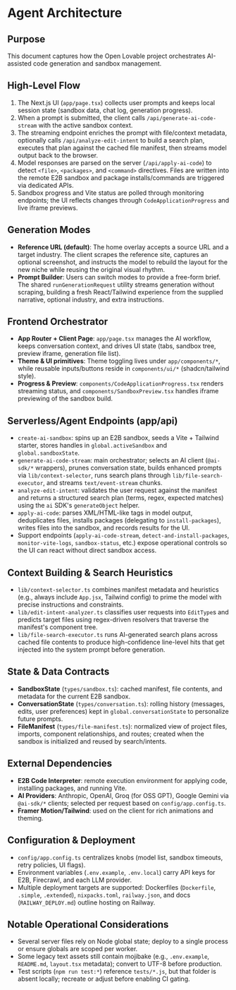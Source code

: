 # Agent Architecture

## Purpose
This document captures how the Open Lovable project orchestrates AI-assisted code generation and sandbox management.

## High-Level Flow
1. The Next.js UI (`app/page.tsx`) collects user prompts and keeps local session state (sandbox data, chat log, generation progress).
2. When a prompt is submitted, the client calls `/api/generate-ai-code-stream` with the active sandbox context.
3. The streaming endpoint enriches the prompt with file/context metadata, optionally calls `/api/analyze-edit-intent` to build a search plan, executes that plan against the cached file manifest, then streams model output back to the browser.
4. Model responses are parsed on the server (`/api/apply-ai-code`) to detect `<file>`, `<packages>`, and `<command>` directives. Files are written into the remote E2B sandbox and package installs/commands are triggered via dedicated APIs.
5. Sandbox progress and Vite status are polled through monitoring endpoints; the UI reflects changes through `CodeApplicationProgress` and live iframe previews.

## Generation Modes
- **Reference URL (default)**: The home overlay accepts a source URL and a target industry. The client scrapes the reference site, captures an optional screenshot, and instructs the model to rebuild the layout for the new niche while reusing the original visual rhythm.
- **Prompt Builder**: Users can switch modes to provide a free-form brief. The shared `runGenerationRequest` utility streams generation without scraping, building a fresh React/Tailwind experience from the supplied narrative, optional industry, and extra instructions.

## Frontend Orchestrator
- **App Router + Client Page**: `app/page.tsx` manages the AI workflow, keeps conversation context, and drives UI state (tabs, sandbox tree, preview iframe, generation file list).
- **Theme & UI primitives**: Theme toggling lives under `app/components/*`, while reusable inputs/buttons reside in `components/ui/*` (shadcn/tailwind style).
- **Progress & Preview**: `components/CodeApplicationProgress.tsx` renders streaming status, and `components/SandboxPreview.tsx` handles iframe previewing of the sandbox build.

## Serverless/Agent Endpoints (app/api)
- `create-ai-sandbox`: spins up an E2B sandbox, seeds a Vite + Tailwind starter, stores handles in `global.activeSandbox` and `global.sandboxState`.
- `generate-ai-code-stream`: main orchestrator; selects an AI client (`@ai-sdk/*` wrappers), prunes conversation state, builds enhanced prompts via `lib/context-selector`, runs search plans through `lib/file-search-executor`, and streams `text/event-stream` chunks.
- `analyze-edit-intent`: validates the user request against the manifest and returns a structured search plan (terms, regex, expected matches) using the `ai` SDK's `generateObject` helper.
- `apply-ai-code`: parses XML/HTML-like tags in model output, deduplicates files, installs packages (delegating to `install-packages`), writes files into the sandbox, and records results for the UI.
- Support endpoints (`apply-ai-code-stream`, `detect-and-install-packages`, `monitor-vite-logs`, `sandbox-status`, etc.) expose operational controls so the UI can react without direct sandbox access.

## Context Building & Search Heuristics
- `lib/context-selector.ts` combines manifest metadata and heuristics (e.g., always include `App.jsx`, Tailwind config) to prime the model with precise instructions and constraints.
- `lib/edit-intent-analyzer.ts` classifies user requests into `EditType`s and predicts target files using regex-driven resolvers that traverse the manifest's component tree.
- `lib/file-search-executor.ts` runs AI-generated search plans across cached file contents to produce high-confidence line-level hits that get injected into the system prompt before generation.

## State & Data Contracts
- **SandboxState** (`types/sandbox.ts`): cached manifest, file contents, and metadata for the current E2B sandbox.
- **ConversationState** (`types/conversation.ts`): rolling history (messages, edits, user preferences) kept in `global.conversationState` to personalize future prompts.
- **FileManifest** (`types/file-manifest.ts`): normalized view of project files, imports, component relationships, and routes; created when the sandbox is initialized and reused by search/intents.

## External Dependencies
- **E2B Code Interpreter**: remote execution environment for applying code, installing packages, and running Vite.
- **AI Providers**: Anthropic, OpenAI, Groq (for OSS GPT), Google Gemini via `@ai-sdk/*` clients; selected per request based on `config/app.config.ts`.
- **Framer Motion/Tailwind**: used on the client for rich animations and theming.

## Configuration & Deployment
- `config/app.config.ts` centralizes knobs (model list, sandbox timeouts, retry policies, UI flags).
- Environment variables (`.env.example`, `.env.local`) carry API keys for E2B, Firecrawl, and each LLM provider.
- Multiple deployment targets are supported: Dockerfiles (`Dockerfile`, `.simple`, `.extended`), `nixpacks.toml`, `railway.json`, and docs (`RAILWAY_DEPLOY.md`) outline hosting on Railway.

## Notable Operational Considerations
- Several server files rely on Node global state; deploy to a single process or ensure globals are scoped per worker.
- Some legacy text assets still contain mojibake (e.g., `.env.example`, `README.md`, `layout.tsx` metadata); convert to UTF-8 before production.
- Test scripts (`npm run test:*`) reference `tests/*.js`, but that folder is absent locally; recreate or adjust before enabling CI gating.
